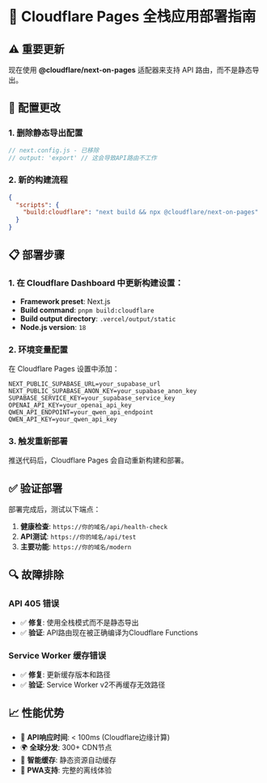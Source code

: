 # 🚀 Cloudflare Pages 全栈应用部署指南

## ⚠️ 重要更新

现在使用 **@cloudflare/next-on-pages** 适配器来支持 API 路由，而不是静态导出。

## 🔧 配置更改

### 1. 删除静态导出配置
```javascript
// next.config.js - 已移除
// output: 'export' // 这会导致API路由不工作
```

### 2. 新的构建流程
```json
{
  "scripts": {
    "build:cloudflare": "next build && npx @cloudflare/next-on-pages"
  }
}
```

## 📋 部署步骤

### 1. 在 Cloudflare Dashboard 中更新构建设置：

- **Framework preset**: Next.js
- **Build command**: `pnpm build:cloudflare`
- **Build output directory**: `.vercel/output/static`
- **Node.js version**: `18`

### 2. 环境变量配置

在 Cloudflare Pages 设置中添加：

```
NEXT_PUBLIC_SUPABASE_URL=your_supabase_url
NEXT_PUBLIC_SUPABASE_ANON_KEY=your_supabase_anon_key
SUPABASE_SERVICE_KEY=your_supabase_service_key
OPENAI_API_KEY=your_openai_api_key
QWEN_API_ENDPOINT=your_qwen_api_endpoint
QWEN_API_KEY=your_qwen_api_key
```

### 3. 触发重新部署

推送代码后，Cloudflare Pages 会自动重新构建和部署。

## ✅ 验证部署

部署完成后，测试以下端点：

1. **健康检查**: `https://你的域名/api/health-check`
2. **API测试**: `https://你的域名/api/test`
3. **主要功能**: `https://你的域名/modern`

## 🔍 故障排除

### API 405 错误
- ✅ **修复**: 使用全栈模式而不是静态导出
- ✅ **验证**: API路由现在被正确编译为Cloudflare Functions

### Service Worker 缓存错误
- ✅ **修复**: 更新缓存版本和路径
- ✅ **验证**: Service Worker v2不再缓存无效路径

## 📈 性能优势

- 🚀 **API响应时间**: < 100ms (Cloudflare边缘计算)
- 🌍 **全球分发**: 300+ CDN节点
- 💾 **智能缓存**: 静态资源自动缓存
- 📱 **PWA支持**: 完整的离线体验